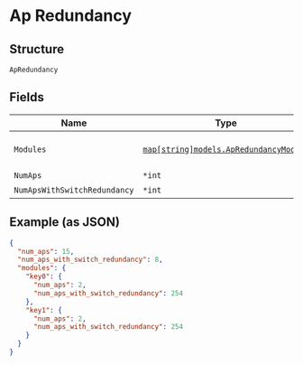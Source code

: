 
# Ap Redundancy

## Structure

`ApRedundancy`

## Fields

| Name | Type | Tags | Description |
|  --- | --- | --- | --- |
| `Modules` | [`map[string]models.ApRedundancyModule`](../../doc/models/ap-redundancy-module.md) | Optional | Property key is the node id |
| `NumAps` | `*int` | Optional | - |
| `NumApsWithSwitchRedundancy` | `*int` | Optional | - |

## Example (as JSON)

```json
{
  "num_aps": 15,
  "num_aps_with_switch_redundancy": 8,
  "modules": {
    "key0": {
      "num_aps": 2,
      "num_aps_with_switch_redundancy": 254
    },
    "key1": {
      "num_aps": 2,
      "num_aps_with_switch_redundancy": 254
    }
  }
}
```

